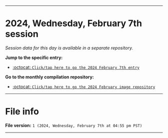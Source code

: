 
***

# 2024, Wednesday, February 7th session

_Session data for this day is available in a separate repository._

**Jump to the specific entry:**

- [:octocat: `Click/tap here to go the 2024 February 7th entry`](https://github.com/seanpm2001/SeansLifeArchive_Images_MotorWorld_CarFactory_Y2024_V2/tree/SeansLifeArchive_Images_MotorWorld_CarFactory_Y2024_V2_Main-dev/02_February/07/)

**Go to the monthly compilation repository:**

- [:octocat: `Click/tap here to go the 2024 February image repository`](https://github.com/seanpm2001/SeansLifeArchive_Images_MotorWorld_CarFactory_Y2024_V2/)

***

# File info

**File version:** `1 (2024, Wednesday, February 7th at 04:55 pm PST)`

***
